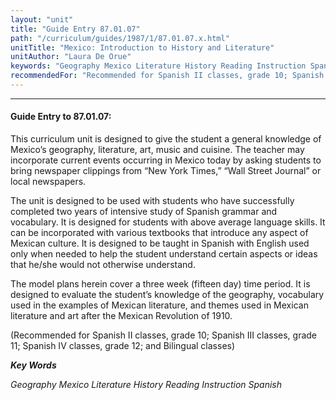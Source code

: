 ```yaml
---
layout: "unit"
title: "Guide Entry 87.01.07"
path: "/curriculum/guides/1987/1/87.01.07.x.html"
unitTitle: "Mexico: Introduction to History and Literature"
unitAuthor: "Laura De Orue"
keywords: "Geography Mexico Literature History Reading Instruction Spanish"
recommendedFor: "Recommended for Spanish II classes, grade 10; Spanish III classes, grade 11; Spanish IV classes, grade 12; and Bilingual classes"
---
```

<body>
<hr/>
 <h4>
  Guide Entry to 87.01.07:
 </h4>
 This curriculum unit is designed to give the student a general knowledge of Mexico’s geography, literature, art, music and cuisine. The teacher may incorporate current events occurring in Mexico today by asking students to bring newspaper clippings from “New York Times,” “Wall Street Journal” or local newspapers.
 <p>
  The unit is designed to be used with students who have successfully completed two years of intensive study of Spanish grammar and vocabulary. It is designed for students with above average language skills. It can be incorporated with various textbooks that introduce any aspect of Mexican culture. It is designed to be taught in Spanish with English used only when needed to help the student understand certain aspects or ideas that he/she would not otherwise understand.
 </p>
 <p>
  The model plans herein cover a three week (fifteen day) time period. It is designed to evaluate the student’s knowledge of the geography, vocabulary used in the examples of Mexican literature, and themes used in Mexican literature and art after the Mexican Revolution of 1910.
 </p>
 <p>
  (Recommended for Spanish II classes, grade 10; Spanish III classes, grade 11; Spanish IV classes, grade 12; and Bilingual classes)
 </p>
<p>
  <b>
   <i>
    Key Words
   </i>
  </b>
  <br/>
 </p>
 <p>
  <i>
   Geography Mexico Literature History Reading Instruction Spanish
  </i>
 </p>

</body>